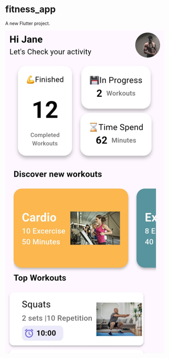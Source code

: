 # fitness_app

A new Flutter project.

![image alt](https://github.com/AbhishekPatil14/Fitness-Tracker-/blob/0285343d7508584f9599ecd0150e30602ade8b78/Screenshot_20250916_183431%5B1%5D.jpg)
